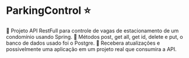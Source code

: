 # ParkingControl :star:
:car: Projeto API RestFull para controle de vagas de estacionamento de um condomínio usando Spring. 
:small_red_triangle_down: Métodos post, get all, get id, delete e put, o banco de dados usado foi o Postgre.
:star2: Recebera atualizações e possivelmente uma aplicação em um projeto real que consumira a API.
